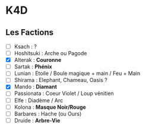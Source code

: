 # K4D

## Les Factions

- [ ] Ksach : ?
- [ ] Hoshitsuki : Arche ou Pagode
- [X] Alterak : **Couronne**
- [ ] Sartak : **Phénix**
- [ ] Lunian : Etoile / Boule magique + main / Feu + Main
- [ ] Shirama : Elephant, Chameau, Oasis ?
- [X] Mando : **Diamant**
- [ ] Passionata : Coeur Violet / Loup vénitien
- [ ] Elfe : Diadème / Arc
- [ ] Kolona : **Masque Noir/Rouge**
- [ ] Barbares : Hache (ou Ours)
- [ ] Druide : **Arbre-Vie**